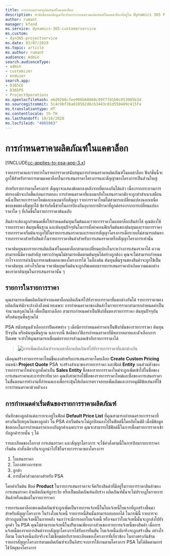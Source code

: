 ```yaml
---
title: การกำหนดราคาผลิตภัณฑ์ในแคตาล็อก
description: หัวข้อนี้แสดงข้อมูลเกี่ยวกับการกำหนดราคผลิตภัณฑ์ในแคตาล็อกที่อยู่ใน Dynamics 365 Project Service Automation (PSA)
author: rumant
manager: kfend
ms.service: dynamics-365-customerservice
ms.custom:
- dyn365-projectservice
ms.date: 03/07/2019
ms.topic: article
ms.author: rumant
audience: Admin
search.audienceType:
- admin
- customizer
- enduser
search.app:
- D365CE
- D365PS
- ProjectOperations
ms.openlocfilehash: e6d9266cfee996b68608c99f77d1b0c053985b3d
ms.sourcegitcommit: 5c4c9bf3ba018562d6cb3443c01d550489c415fa
ms.translationtype: HT
ms.contentlocale: th-TH
ms.lasthandoff: 10/16/2020
ms.locfileid: "4085963"
---
```

# <a name="product-catalog-pricing"></a>การกำหนดราคาผลิตภัณฑ์ในแคตาล็อก 

[!INCLUDE[cc-applies-to-psa-app-3.x](../includes/cc-applies-to-psa-app-3x.md)]


รายการราคาและรายการในรายการราคาสนับสนุนการกำหนดราคาผลิตภัณฑ์ในแคตาล็อก ฟังก์ชั่นนี้จะถูกใช้สำหรับรายการตามแคตาล็อกในการเสนอราคาโครงการและสัญญาของโครงการเป็นส่วนใหญ่

สำหรับรายการตามโครงการ สัญญาจะแสดงข้อตกลงหลังจากที่ตกลงกันได้แล้ว เนื่องจากกระบวนการต่อรองมักจะเกิดขึ้นก่อนการตกลง การกำหนดราคาที่แนบมากับใบเสนอราคามักจะถูกทำสำเนาเสมือนหนึ่งเป็นรายการราคาใหม่และแนบมากับสัญญา รายการราคาใหม่ไม่สามารถเปลี่ยนแปลงนอกเหนือขอบเขตของสัญญาได้ ข้อจำกัดนี้ข่วยในการป้องกันอุบายการตีราคาที่ถูกต่อรองจากการเปลี่ยนแปลงราคาใด ๆ ที่เกิดขึ้นในรายการราคาต้นฉบับ

สินค้าจะต้องถูกกำหนดเพื่อให้กำหนดต้นทุนเริ่มต้นและรายการราคาในแคตาล็อกสินค้าได้ คุณต้องใช้รายการราคา ต้นทุนพื้นฐาน และต้นทุนปัจจุบันในการตั้งค่าคอนฟิกเริ่มต้นของต้นทุนและรายการราคา รายการราคาเริ่มต้นจะถูกใช้ในรายการเสนอราคาและรายการสัญญาโครงการเมื่อระบบไม่สามารถค้นหารายการราคาสำหรับสินค้าในรายการราคาสินค้าสำหรับการเสนอราคาหรือสัญญาโครงการเท่านั้น

ราคาต้นทุนของรายการผลิตภัณฑ์ในแคตาล็อกสามาถเปลี่ยนแปลงในระหว่างการเสนอราคาได้ ความสามารถนี้มีความสำคัญ เพราะถ้าคุณไม่สามารถติดตามต้นทุนได้อย่างถูกต้อง คุณจะไม่สามารถกำหนดกำไรจากการดำเนินการตามข้อตกลงของโครงการได้ ในบื้องต้น ต้นทุนพื้นฐานของสินค้าจะถูกใช้เป็นราคาต้นทุน อย่างไรก็ตาม ราคาต้นทุนเริ่มต้นจะถูกอัพเดตบนรายการเสนอราคาถ้าเกิดความแตกต่างของราคาต้นทุนในการเสนอราคานั้น ๆ

## <a name="price-list-items"></a>รายการในรายการราคา

คุณสามารถเพิ่มผลิตภัณฑ์จากแคตาล็อกผลิตภัณฑ์ไปยังรายการราคาที่แตกต่างกันได้ รายการราคาของผลิตภัณฑ์มักจะอ้างอิงถึงหน่วยเฉพาะ การกำหนดราคาของสินค้าในรายการราคาสามารถกำหนดค่าเป็นจำนวนสกุลเงินได้ เพื่อเป็นทางเลือก สามารถกำหนดค่าเป็นฟังก์ชั่นของรายการราคา ต้นทุนปัจจุบัน หรือต้นทุนพื้นฐานได้

PSA สนับสนุนตัวเลือกการปัดเศษต่าง ๆ เมือมีการกำหนดค่าราคาเป็นฟังก์ชันของรายการราคา ต้นทุนปัจจุบัน หรือต้นทุนพื้นฐาน นอกจากนี้ ข้อดีของวิธีการกำหนดราคาที่มีหลากหลายและตัวเลือกการปัดเศษ จะทำให้คุณสามารถเชื่อมต่อรายการส่วนลดเข้ากับรายการราคาได้ 

> ![การเพิ่มผลิตภัณฑ์จากแคตาล็อกผลิตภัณฑ์ไปยังรายการราคาที่แตกต่างกัน](media/basic-guide-16.png)

เมือคุณสร้างรายการราคาใหม่ขึ้นเองสำหรับการเสนอราคาโดยเลือก **Create Custom Pricing** บนหน้า **Project Quote** PSA จะสร้างสำเนาของรายการราคา และฟิลด์ **Entity** บนส่วนหัวของรายการราคาใหม่จะถูกตั้งค่าเป็น **Sales Entity** ชื่อของรายการราคาใหม่จะถูกเพิ่มเข้าไปในชื่อของการเสนอราคาและการประทับเวลา คุณยังสามารถใช้ชื่อของรายการราคาใหม่และชื่อของการเสนอราคาในขั้นตอนการทำงานที่กำหนดเองเพื่อกระตุ้นให้เกิดการตรวจสอบเพิ่มเติมและการอนุมัติข้อเสนอที่ใข้การกำหนดราคาด้วยตัวเอง

 
## <a name="default-product-price-list"></a>การกำหนดค่าเริ่มต้นของรายการราคาผลิตภัณฑ์
บันทึกของลูกค้าแต่ละรายจะอยู่ในฟิลด์ **Default Price List** ที่คุณสามารถกำหนดรายการราคาที่ตรงกันกับสกุลเงินของลูกค้า ใน PSA ค่าเริ่มต้นจะไม่ถูกป้อนลงไปในฟิลด์นี้โดยอัตโนมัติ เมื่อมีข้อมูลข้อตกลงในการกำหนดราคาเองกับลูกค้าเฉพาะราย คุณจะสามารถใช้ฟิลด์นี้ในการเชื่อมรายการราคาเข้ากับลูกค้ารายนั้น ๆ ได้

รายละเอียดของโอกาส การเสนอราคา และสัญญาโครงการ จะใช้คำสั่งตามนี้ในการป้อนรายการราคาเริ่มต้น คำสั่งเดียวกันจะถูกนำไปใข้ในรายการราคาของโครงการ

1.  ใบเสนอราคา
2.  โอกาสทางการขาย
3.  ลูกค้า
4.  การตั้งค่าส่วนกลางสำหรับ PSA

โดยค่าเริ่มต้น ฟิลด์ **Product** ในรายการเสนอราคาจะจัดเรียงสินค้าที่มีอยู่ในรายการราคาสินค้าของการเสนอราคา ถ้าผลิตภัณฑ์ถูกระงับ หรือเป็นผลิตภัณฑ์ฉบับร่าง ผลิตภัณฑ์นั้นจะไม่ปรากฎในรายการสินค้าหรือแม้แต่ในรายการราคา 

รายการแคตาล็อกของผลิตภัณฑ์จะถูกเพิ่มเป็นรายการแจ้งหนี้ในใบแจ้งหนี้ใบแรกที่ถูกสร้างขึ้นมาสำหรับสัญญาโครงการ ในร่างใบแจ้งหนี้ รายการหนี้สินนั้นสามารถลบออกได้ ในกรณีนี้ รายการจะปรากฎบนใบแจ้งหนี้ในภายหลัง จนกว่าจะมีการออกใบแจ้งหนี้ หรือจนกว่าใบแจ้งหนี้นั้นจะถูกส่งไปยังลูกค้า ใน PSA คุณไม่สามารถแจ้งหนี้ในปริมาณเพียงบางส่วนของรายการแจ้งหนี้ของสินค้า เมื่อการแจ้งหนี้ของรายการสินค้าจากสัญญาโครงการได้รับการยืนยัน ใบแจ้งหนี้ฉบับจริงจะถูกสร้างขึ้น อย่างไรก็ตาม ใบแจ้งหนี้ฉบับจริงจะไม่เชื่อมต่อกับรายละเอียดของโครงการที่เกี่ยวข้อง ในทางตรงกันข้าม รายการสัญญาโครงการตามผลิตภัณฑ์จะเป็นอิสระจากการใช้งานตามโครงการ PSA ไม่ได้ติดตามการใช้วัสดุของโครงการ
